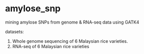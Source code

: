# amylose_snp
mining amylose SNPs from genome &amp; RNA-seq data using GATK4

datasets:

1. Whole genome sequencing of 6 Malaysian rice varieties.
2. RNA-seq of 6 Malaysian rice varieties

